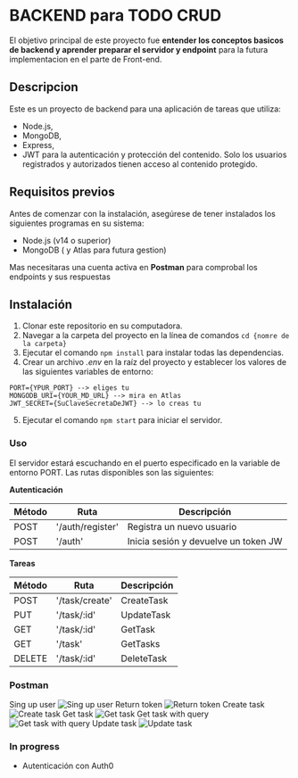 # BACKEND para TODO CRUD 

El objetivo principal de este proyecto fue **entender los conceptos basicos de backend y aprender preparar el servidor y endpoint** para la futura implementacion en el parte de Front-end.

## Descripcion

Este es un proyecto de backend para una aplicación de tareas que utiliza:
- Node.js, 
- MongoDB, 
- Express, 
- JWT para la autenticación y protección del contenido. 
Solo los usuarios registrados y autorizados tienen acceso al contenido protegido.

## Requisitos previos

Antes de comenzar con la instalación, asegúrese de tener instalados los siguientes programas en su sistema:

+ Node.js (v14 o superior)
+ MongoDB ( y Atlas para futura gestion)

Mas necesitaras una cuenta activa en **Postman** para comprobal los endpoints y sus respuestas

## Instalación

1. Clonar este repositorio en su computadora.
2. Navegar a la carpeta del proyecto en la línea de comandos 
```cd {nomre de la carpeta}```
3. Ejecutar el comando ```npm install``` para instalar todas las dependencias.
4. Crear un archivo *.env* en la raíz del proyecto y establecer los valores de las siguientes variables de entorno:
```
PORT={YPUR_PORT} --> eliges tu 
MONGODB_URI={YOUR_MD_URL} --> mira en Atlas 
JWT_SECRET={SuClaveSecretaDeJWT} --> lo creas tu
```
5. Ejecutar el comando ```npm start``` para iniciar el servidor.

### Uso

El servidor estará escuchando en el puerto especificado en la variable de entorno PORT. Las rutas disponibles son las siguientes:

**Autenticación**

| Método  | Ruta             | Descripción                        |
| --------| -----------------|------------------------------------|
| POST    | '/auth/register' |Registra un nuevo usuario           |
| POST    | '/auth'          |Inicia sesión y devuelve un token JW|

**Tareas**

| Método  | Ruta             | Descripción |
| --------| -----------------|-------------|
| POST    | '/task/create'   |CreateTask   |
| PUT     | '/task/:id'      |UpdateTask   |
| GET     | '/task/:id'      |GetTask      |
| GET     | '/task'          |GetTasks     |
| DELETE  | '/task/:id'      |DeleteTask   |

### Postman
Sing up user
![Sing up user](./assets/postman/register.png)
Return token
![Return token](./assets/postman/return_token.png)
Create task
![Create task](./assets/postman/create_task.png)
Get task
![Get task](./assets/postman/get_tasks.png)
Get task with query
![Get task with query](./assets/postman/query.png)
Update task
![Update task](./assets/postman/task_update.png)

### In progress
- Autenticación con Auth0






